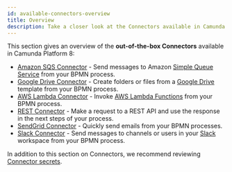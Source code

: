 ```yaml
---
id: available-connectors-overview
title: Overview
description: Take a closer look at the Connectors available in Camunda Platform 8.
---
```


This section gives an overview of the **out-of-the-box Connectors** available in Camunda Platform 8:

- [Amazon SQS Connector](aws-sqs.md) - Send messages to Amazon [Simple Queue Service](https://aws.amazon.com/sqs/) from your BPMN process.
- [Google Drive Connector](googledrive.md) - Create folders or files from a [Google Drive](https://www.google.com/drive/) template from your BPMN process.
- [AWS Lambda Connector](aws-lambda.md) - Invoke [AWS Lambda Functions](https://aws.amazon.com/lambda/) from your BPMN process.
- [REST Connector](rest.md) - Make a request to a REST API and use the response in the next steps of your process.
- [SendGrid Connector](sendgrid.md) - Quickly send emails from your BPMN processes.
- [Slack Connector](slack.md) - Send messages to channels or users in your [Slack](https://slack.com) workspace from your BPMN process.

In addition to this section on Connectors, we recommend reviewing [Connector secrets](../../../console/manage-clusters/manage-secrets.md).
